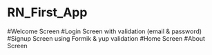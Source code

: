 # RN_First_App
#Welcome Screen
#Login Screen with validation (email & password)
#Signup Screen using Formik & yup validation
#Home Screen
#About Screen
